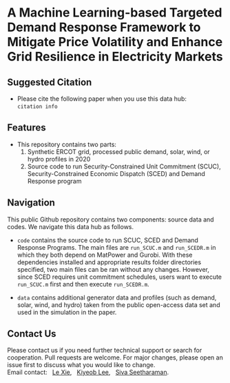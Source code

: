 # A Machine Learning-based Targeted Demand Response Framework to Mitigate Price Volatility and Enhance Grid Resilience in Electricity Markets

## Suggested Citation 
- Please cite the following paper when you use this data hub:  
`
citation info
`


## Features
- This repository contains two parts: 
	1) Synthetic ERCOT grid, processed public demand, solar, wind, or hydro profiles in 2020
	2) Source code to run Security-Constrained Unit Commitment (SCUC), Security-Constrained Economic Dispatch (SCED) and Demand Response program


## Navigation
This public Github repository contains two components: source data and codes. We navigate this data hub as follows.

- `code` contains the source code to run SCUC, SCED and Demand Response Programs. The main files are `run_SCUC.m` and `run_SCEDR.m` in which they both depend on MatPower and Gurobi. With these dependencies installed and appropriate results folder directories specified, two main files can be ran without any changes. However, since SCED requires unit commitment schedules, users want to execute `run_SCUC.m` first and then execute `run_SCEDR.m`.

- `data` contains additional generator data and profiles (such as demand, solar, wind, and hydro) taken from the public open-access data set and used in the simulation in the paper. 

## Contact Us
Please contact us if you need further technical support or search for cooperation. Pull requests are welcome. For major changes, please open an issue first to discuss what you would like to change.\
Email contact: &nbsp; [Le Xie](mailto:le.xie@tamu.edu?subject=[GitHub]%20DR_Framework), &nbsp; [Kiyeob Lee](mailto:kiyeoblee@tamu.edu?subject=[GitHub]%20DR_Framework), &nbsp; [Siva Seetharaman](mailto:zxt0515@tamu.edu?subject=[GitHub]%20DR_Framework).
